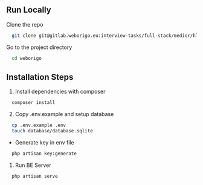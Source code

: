 
## Run Locally

Clone the repo

```bash
  git clone git@gitlab.weborigo.eu:interview-tasks/full-stack/medior/hlaing-min-than.git weborigo
```

Go to the project directory

```bash
  cd weborigo
```

## Installation Steps


1. Install dependencies with composer

```bash
  composer install
```

2. Copy .env.example and setup database

```bash 
  cp .env.example .env
  touch database/database.sqlite
```

- Generate key in env file
```bash
  php artisan key:generate
```

1. Run BE Server

```bash
  php artisan serve
```